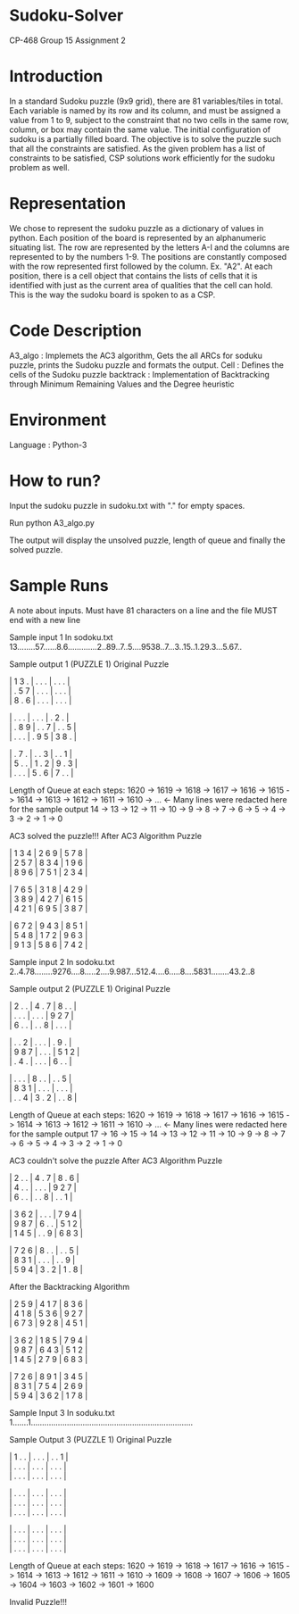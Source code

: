 # Sudoku-Solver
CP-468 Group 15 Assignment 2

# Introduction
In a standard Sudoku puzzle (9x9 grid), there are 81 variables/tiles in total. Each variable is named by its row and its column, and must be assigned a value from 1 to 9, subject to the constraint that no two cells in the same row, column, or box may contain the same value. The initial configuration of sudoku is a partially filled board. The objective is to solve the puzzle such that all the constraints are satisfied. As the given problem has a list of constraints to be satisfied, CSP solutions work efficiently for the sudoku problem as well.

# Representation
We chose to represent the sudoku puzzle as a dictionary of values in python. Each position of the board is represented by an alphanumeric situating list. The row are represented by the letters A-I and the columns are represented to by the numbers 1-9. The positions are constantly composed with the row represented first followed by the column. Ex. "A2". At each position, there is a cell object that contains the lists of cells that it is identified with just as the current area of qualities that the cell can hold. This is the way the sudoku board is spoken to as a CSP.

# Code Description
A3_algo : Implemets the AC3 algorithm, Gets the all ARCs for soduku puzzle, prints the Sudoku puzzle and formats the output.
Cell : Defines the cells of the Sudoku puzzle
backtrack : Implementation of Backtracking through Minimum Remaining Values and the Degree heuristic

# Environment
Language : Python-3

# How to run?
Input the sudoku puzzle in sudoku.txt with "." for empty spaces.

Run python A3_algo.py

The output will display the unsolved puzzle, length of queue and finally the solved puzzle.

# Sample Runs
A note about inputs. Must have 81 characters on a line and the file MUST end with a new line

Sample input 1
In sodoku.txt
13........57......8.6.............2..89..7..5....9538..7...3..15..1.29.3...5.67..

Sample output 1
(PUZZLE 1)
Original Puzzle


| 1 3 . | . . . | . . . |<br/>
| . 5 7 | . . . | . . . |<br/>
| 8 . 6 | . . . | . . . |<br/>

| . . . | . . . | . 2 . |<br/>
| . 8 9 | . . 7 | . . 5 |<br/>
| . . . | . 9 5 | 3 8 . |<br/>

| . 7 . | . . 3 | . . 1 |<br/>
| 5 . . | 1 . 2 | 9 . 3 |<br/>
| . . . | 5 . 6 | 7 . . |<br/>


Length of Queue at each steps:
1620 -> 1619 -> 1618 -> 1617 -> 1616 -> 1615 -> 1614 -> 1613 -> 1612 -> 1611 -> 1610 ->
 ...   	<- Many lines were redacted here for the sample output
14 -> 13 -> 12 -> 11 -> 10 -> 9 -> 8 -> 7 -> 6 -> 5 -> 4 -> 3 -> 2 -> 1 -> 0

AC3 solved the puzzle!!!
After AC3 Algorithm Puzzle

| 1 3 4 | 2 6 9 | 5 7 8 |<br/>
| 2 5 7 | 8 3 4 | 1 9 6 |<br/>
| 8 9 6 | 7 5 1 | 2 3 4 |<br/>

| 7 6 5 | 3 1 8 | 4 2 9 |<br/>
| 3 8 9 | 4 2 7 | 6 1 5 |<br/>
| 4 2 1 | 6 9 5 | 3 8 7 |<br/>

| 6 7 2 | 9 4 3 | 8 5 1 |<br/>
| 5 4 8 | 1 7 2 | 9 6 3 |<br/>
| 9 1 3 | 5 8 6 | 7 4 2 |<br/>


Sample input 2
In sodoku.txt
2..4.78........9276....8.....2....9.987...512.4....6.....8....5831........43.2..8
   	 
Sample output 2
(PUZZLE 1)
Original Puzzle

| 2 . . | 4 . 7 | 8 . . |<br/>
| . . . | . . . | 9 2 7 |<br/>
| 6 . . | . . 8 | . . . |<br/>

| . . 2 | . . . | . 9 . |<br/>
| 9 8 7 | . . . | 5 1 2 |<br/>
| . 4 . | . . . | 6 . . |<br/>

| . . . | 8 . . | . . 5 |<br/>
| 8 3 1 | . . . | . . . |<br/>
| . . 4 | 3 . 2 | . . 8 |<br/>


Length of Queue at each steps:
1620 -> 1619 -> 1618 -> 1617 -> 1616 -> 1615 -> 1614 -> 1613 -> 1612 -> 1611 -> 1610 ->
…      	<- Many lines were redacted here for the sample output
17 -> 16 -> 15 -> 14 -> 13 -> 12 -> 11 -> 10 -> 9 -> 8 -> 7 -> 6 -> 5 -> 4 -> 3 -> 2 -> 1 -> 0

AC3 couldn't solve the puzzle
After AC3 Algorithm Puzzle

| 2 . . | 4 . 7 | 8 . 6 |<br/>
| 4 . . | . . . | 9 2 7 |<br/>
| 6 . . | . . 8 | . . 1 |<br/>

| 3 6 2 | . . . | 7 9 4 |<br/>
| 9 8 7 | 6 . . | 5 1 2 |<br/>
| 1 4 5 | . . 9 | 6 8 3 |<br/>

| 7 2 6 | 8 . . | . . 5 |<br/>
| 8 3 1 | . . . | . . 9 |<br/>
| 5 9 4 | 3 . 2 | 1 . 8 |<br/>

After the Backtracking Algorithm

| 2 5 9 | 4 1 7 | 8 3 6 |<br/>
| 4 1 8 | 5 3 6 | 9 2 7 |<br/>
| 6 7 3 | 9 2 8 | 4 5 1 |<br/>

| 3 6 2 | 1 8 5 | 7 9 4 |<br/>
| 9 8 7 | 6 4 3 | 5 1 2 |<br/>
| 1 4 5 | 2 7 9 | 6 8 3 |<br/>

| 7 2 6 | 8 9 1 | 3 4 5 |<br/>
| 8 3 1 | 7 5 4 | 2 6 9 |<br/>
| 5 9 4 | 3 6 2 | 1 7 8 |<br/>



Sample Input 3
In soduku.txt
1.......1........................................................................


Sample Output 3
(PUZZLE 1)
Original Puzzle

| 1 . . | . . . | . . 1 |<br/>
| . . . | . . . | . . . |<br/>
| . . . | . . . | . . . |<br/>

| . . . | . . . | . . . |<br/>
| . . . | . . . | . . . |<br/>
| . . . | . . . | . . . |<br/>

| . . . | . . . | . . . |<br/>
| . . . | . . . | . . . |<br/>
| . . . | . . . | . . . |<br/>


Length of Queue at each steps:
1620 -> 1619 -> 1618 -> 1617 -> 1616 -> 1615 -> 1614 -> 1613 -> 1612 -> 1611 -> 1610 -> 1609 -> 1608 -> 1607 -> 1606 -> 1605 -> 1604 -> 1603 -> 1602 -> 1601 -> 1600

Invalid Puzzle!!!
